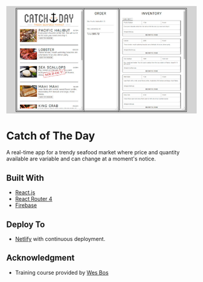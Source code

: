 ![Catch of The Day](/public/images/cover.jpg "Catch of The Day")

# Catch of The Day

A real-time app for a trendy seafood market where price and quantity available are variable and can change at a moment's notice.

## Built With

- [React.js](https://github.com/facebook/create-react-app)
- [React Router 4](https://github.com/ReactTraining/react-router)
- [Firebase](https://firebase.google.com/)

## Deploy To

- [Netlify](https://www.netlify.com) with continuous deployment.

## Acknowledgment

- Training course provided by [Wes Bos](https://wesbos.com/)
